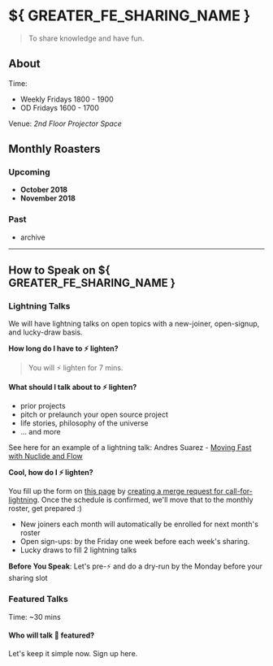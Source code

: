 # ${ GREATER_FE_SHARING_NAME }

> To share knowledge and have fun.

## About

Time:

- Weekly Fridays 1800 - 1900
- OD Fridays 1600 - 1700

Venue: _2nd Floor Projector Space_

## Monthly Roasters

### Upcoming

- **October 2018**
- **November 2018**

### Past

- archive

---

## How to Speak on ${ GREATER_FE_SHARING_NAME }

### Lightning Talks

We will have lightning talks on open topics with a new-joiner, open-signup, and lucky-draw basis.

**How long do I have to ⚡️ lighten?**

> You will ⚡️ lighten for 7 mins.

**What should I talk about to ⚡️ lighten?**

- prior projects
- pitch or prelaunch your open source project
- life stories, philosophy of the universe
- ... and more

See here for an example of a lightning talk: Andres Suarez - [Moving Fast with Nuclide and Flow](https://youtu.be/WRyk5ZVklFs)

**Cool, how do I ⚡️ lighten?**

You fill up the form on [this page](./call-for-lightnings.md) by [creating a merge request for call-for-lightning](https://git.garena.com/shopee/mall-fe/fancy-sharing/merge_requests?label_name%5B%5D=call-for-lightning). Once the schedule is confirmed, we'll move that to the monthly roster, get prepared :)

- New joiners each month will automatically be enrolled for next month's roster
- Open sign-ups: by the Friday one week before each week's sharing.
- Lucky draws to fill 2 lightning talks

**Before You Speak**: Let's pre-⚡️ and do a dry-run by the Monday before your sharing slot

### Featured Talks

Time: ~30 mins

#### Who will talk 🌚 featured?

Let's keep it simple now. Sign up here.
